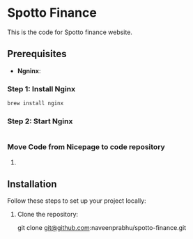 # Spotto Finance

This is the code for Spotto finance website.

## Prerequisites

- **Ngninx**: 
### Step 1: Install Nginx

```bash
brew install nginx
```

### Step 2: Start Nginx

```brew services start nginx
```

### Move Code from Nicepage to code repository

1. 




## Installation

Follow these steps to set up your project locally:

1. Clone the repository:

   git clone git@github.com:naveenprabhu/spotto-finance.git
